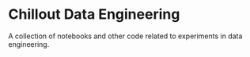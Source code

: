 # Chillout Data Engineering

A collection of notebooks and other code related to experiments in data engineering.
